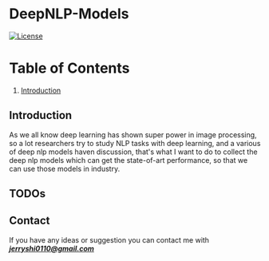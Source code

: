# DeepNLP-Models

[![License](https://img.shields.io/badge/license-BSD-blue.svg)](LICENSE)

Table of Contents
=================
1. [Introduction](#Introduction)



## Introduction
As we all know deep learning has shown super power in image processing, so a lot researchers try to study NLP tasks with deep learning, and a various of 
deep nlp models haven discussion, that's what I want to do to collect the deep nlp models which can get the state-of-art performance, so that we can use
those models in industry.

## TODOs








## Contact
If you have any ideas or suggestion you can contact me with ***jerryshi0110@gmail.com***
